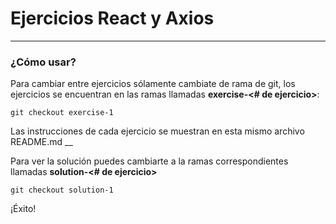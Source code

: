 # Ejercicios React y Axios
___

### ¿Cómo usar?

Para cambiar entre ejercicios sólamente cambiate de rama de git, los ejercicios se encuentran en las ramas llamadas
**exercise-<# de ejercicio>**:

`git checkout exercise-1`

Las instrucciones de cada ejercicio se muestran en esta mismo archivo README.md
__

Para ver la solución puedes cambiarte a la ramas correspondientes llamadas **solution-<# de ejercicio>**

`git checkout solution-1`

¡Éxito!